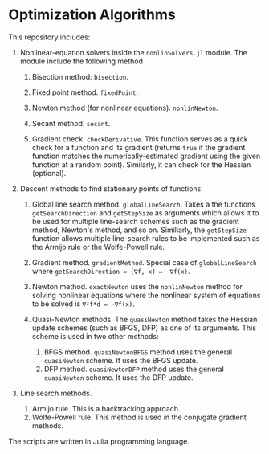 # Optimization Algorithms

This repository includes:
1.  Nonlinear-equation solvers inside the `nonlinSolvers.jl` module. The module include the following method
    1. Bisection method: `bisection`.
    2. Fixed point method. `fixedPoint`.
    3. Newton method (for nonlinear equations). `nonlinNewton`.
    4. Secant method. `secant`.

    5. Gradient check. `checkDerivative`. This function serves as a quick check for a function and its gradient (returns `true` if the gradient function matches the numerically-estimated gradient using the given function at a random point). Similarly, it can check for the Hessian (optional).

2. Descent methods to find stationary points of functions.
    1. Global line search method. `globalLineSearch`. Takes a the functions `getSearchDirection` and `getStepSize` as arguments which allows it to be used for multiple line-search schemes such as the gradient method, Newton's method, and so on. Similiarly, the `getStepSize` function allows multiple line-search rules to be implemented such as the Armijo rule or the Wolfe-Powell rule.

    2. Gradient method. `gradientMethod`. Special case of `globalLineSearch` where `getSearchDirection = (∇f, x) ↦ -∇f(x)`.
    3. Newton method. `exactNewton` uses the `nonlinNewton` method for solving nonlinear equations where the nonlinear system of equations to be solved is `∇²f*d = -∇f(x)`.
    4. Quasi-Newton methods. The `quasiNewton` method takes the Hessian update schemes (such as BFGS, DFP) as one of its arguments. This scheme is used in two other methods:
        1.  BFGS method. `quasiNewtonBFGS` method uses the general `quasiNewton` scheme. It uses the BFGS update.
        2.  DFP method. `quasiNewtonDFP` method uses the general `quasiNewton` scheme. It uses the DFP update.

3. Line search methods.
    1. Armijo rule. This is a backtracking approach.
    2. Wolfe-Powell rule. This method is used in the conjugate gradient methods.


The scripts are written in Julia programming language.

